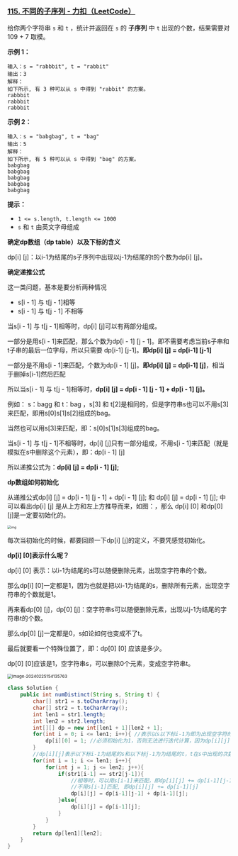 ### [115. 不同的子序列 - 力扣（LeetCode）](https://leetcode.cn/problems/distinct-subsequences/description/)

给你两个字符串 `s` 和 `t` ，统计并返回在 `s` 的 **子序列** 中 `t` 出现的个数，结果需要对 109 + 7 取模。

 

**示例 1：**

```
输入：s = "rabbbit", t = "rabbit"
输出：3
解释：
如下所示, 有 3 种可以从 s 中得到 "rabbit" 的方案。
rabbbit
rabbbit
rabbbit
```

**示例 2：**

```
输入：s = "babgbag", t = "bag"
输出：5
解释：
如下所示, 有 5 种可以从 s 中得到 "bag" 的方案。 
babgbag
babgbag
babgbag
babgbag
babgbag
```

 

**提示：**

- `1 <= s.length, t.length <= 1000`
- `s` 和 `t` 由英文字母组成



**确定dp数组（dp table）以及下标的含义**

dp[i] [j]：以i-1为结尾的s子序列中出现以j-1为结尾的t的个数为dp[i] [j]。



**确定递推公式**

这一类问题，基本是要分析两种情况

- s[i - 1] 与 t[j - 1]相等
- s[i - 1] 与 t[j - 1] 不相等

当s[i - 1] 与 t[j - 1]相等时，dp[i] [j]可以有两部分组成。

一部分是用s[i - 1]来匹配，那么个数为dp[i - 1] [j - 1]。即不需要考虑当前s子串和t子串的最后一位字母，所以只需要 dp[i-1] [j-1]。**即dp[i] [j] = dp[i-1] [j-1]**

一部分是不用s[i - 1]来匹配，个数为dp[i - 1] [j]。**即dp[i] [j] = dp[i-1] [j]**，相当于删掉s[i-1]然后匹配

所以当s[i - 1] 与 t[j - 1]相等时，**dp[i] [j] = dp[i - 1] [j - 1] + dp[i - 1] [j]。**

例如： s：bagg 和 t：bag ，s[3] 和 t[2]是相同的，但是字符串s也可以不用s[3]来匹配，即用s[0]s[1]s[2]组成的bag。

当然也可以用s[3]来匹配，即：s[0]s[1]s[3]组成的bag。



当s[i - 1] 与 t[j - 1]不相等时，dp[i] [j]只有一部分组成，不用s[i - 1]来匹配（就是模拟在s中删除这个元素），即：dp[i - 1] [j]

所以递推公式为：**dp[i] [j] = dp[i - 1] [j];**



**dp数组如何初始化**

从递推公式dp[i] [j] = dp[i - 1] [j - 1] + dp[i - 1] [j]; 和 dp[i] [j] = dp[i - 1] [j]; 中可以看出dp[i] [j] 是从上方和左上方推导而来，如图：，那么 dp[i] [0] 和dp[0] [j]是一定要初始化的。

<img src="https://code-thinking-1253855093.file.myqcloud.com/pics/20221222165412.png" alt="img" style="zoom:50%;" />

每次当初始化的时候，都要回顾一下dp[i] [j]的定义，不要凭感觉初始化。

**dp[i] [0]表示什么呢？**

dp[i] [0] 表示：以i-1为结尾的s可以随便删除元素，出现空字符串的个数。

那么dp[i] [0]一定都是1，因为也就是把以i-1为结尾的s，删除所有元素，出现空字符串的个数就是1。

再来看dp[0] [j]，dp[0] [j]：空字符串s可以随便删除元素，出现以j-1为结尾的字符串t的个数。

那么dp[0] [j]一定都是0，s如论如何也变成不了t。

最后就要看一个特殊位置了，即：dp[0] [0] 应该是多少。

dp[0] [0]应该是1，空字符串s，可以删除0个元素，变成空字符串t。

<img src="https://palepics.oss-cn-guangzhou.aliyuncs.com/img/image-20240225154135763.png" alt="image-20240225154135763" style="zoom: 67%;" />







```java
class Solution {
    public int numDistinct(String s, String t) {
        char[] str1 = s.toCharArray();
        char[] str2 = t.toCharArray();
        int len1 = str1.length;
        int len2 = str2.length;
        int[][] dp = new int[len1 + 1][len2 + 1];
        for(int i = 0; i <= len1; i++){ //表示以s以下标i-1为即为出现空字符的数量
            dp[i][0] = 1; //必须初始化为1，否则无法进行迭代计算，因为dp[i][j]依赖于右上元素
        }
        //dp[i][j]表示以下标i-1为结尾的s和以下标j-1为为结尾的t，t在s中出现的次数为dp[i][j]
        for(int i = 1; i <= len1; i++){
            for(int j = 1; j <= len2; j++){ 
                if(str1[i-1] == str2[j-1]){
                    //相等时，可以用s[i-1]来匹配，即dp[i][j] += dp[i-1][j-1]
                    //不用s[i-1]匹配, 即dp[i][j] += dp[i-1][j]
                    dp[i][j] = dp[i-1][j-1] + dp[i-1][j];
                }else{
                    dp[i][j] = dp[i-1][j];
                }
            }
        }
        return dp[len1][len2];
    }
}
```

